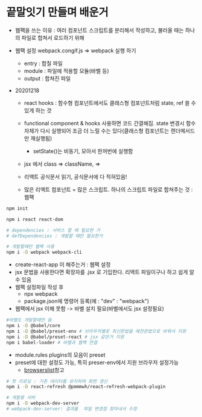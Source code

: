 # 끝말잇기 만들며 배운거

- 웹팩을 쓰는 이유 : 여러 컴포넌트 스크립트를 분리해서 작성하고, 불러올 때는 하나의 파일로 합쳐서 로드하기 위해
- 웹팩 설정 webpack.congif.js => webpack 실행 하기
    + entry : 합칠 파일
    + module : 파일에 적용할 모듈(바벨 등)
    + output : 합쳐진 파일

- 20201218
    - react hooks : 함수형 컴포넌트에서도 클래스형 컴포넌트처럼 state, ref 쓸 수 있게 하는 것
    - functional component & hooks 사용하면 코드 간결해짐. state 변경시 함수 자체가 다시 실행되어 조금 더 느릴 수는 있다(클래스형 컴포넌트는 렌더메서드만 재실행됨)
        + setState()는 비동기, 모아서 한꺼번에 실행함
    - jsx 에서 class => className, <label for> => <label htmlFor>

    - 리액트 공식문서 읽기, 공식문서에 다 적혀있음!
    - 많은 리액트 컴포넌트 = 많은 스크립트. 하나의 스크립트 파일로 합쳐주는 것 : 웹팩

```bash
npm init

npm i react react-dom

# dependencies : 서비스 할 때 필요한 거
# defDependencies : 개발할 때만 필요한거

# 개발할때만 웹팩 사용
npm i -D webpack webpack-cli
```

- create-react-app 이 해주는거 : 웹팩 설정
- jsx 문법을 사용한다면 확장자를 .jsx 로 기입한다. 리액트 파일이구나 하고 쉽게 알 수 있음
- 웹팩 설정파일 작성 후
    + npx webpack
    + package.json에 명령어 등록(예 : "dev" : "webpack")
- 웹팩에서 jsx 이해 못함 -> 바벨 설치 필요(바벨에서도 jsx 설정필요)
```bash
#바벨도 개발할때만 씀
npm i -D @babel/core 
npm i -D @babel/preset-env # 브라우저별로 최신문법을 예전문법으로 바꿔서 지원
npm i -D @babel/preset-react # jsx 같은거 지원
npm i babel-loader # 바벨과 웹팩 연결
```
- module.rules plugins의 모음이 preset
- preset에 대한 설정도 가능, 특히 preser-env에서 지원 브라우저 설정가능
    + [browserslist](https://github.com/browserslist/browserslist)참고

```bash
# 핫 리로딩 : 기존 데이터를 유지하며 화면 갱신
npm i -D react-refresh @pmmmwh/react-refresh-webpack-plugin

# 개발용 서버
npm i -D webpack-dev-server
# webpack-dev-server: 결과물  파일 변경점 찾아내서 수정
```
